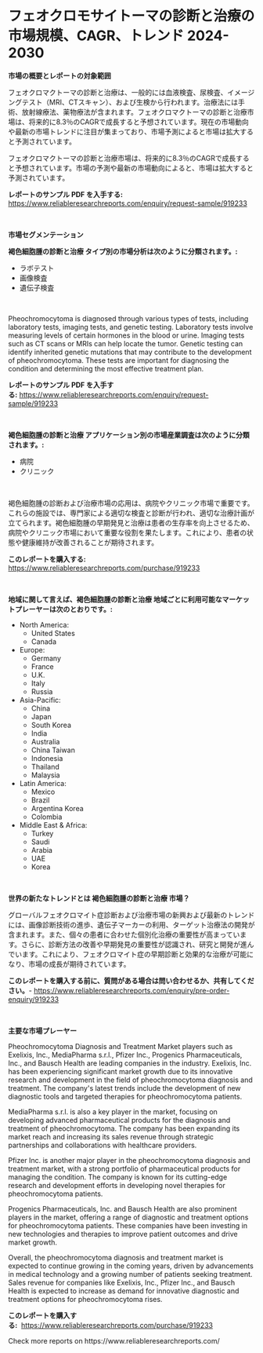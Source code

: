 <p><h1>フェオクロモサイトーマの診断と治療の市場規模、CAGR、トレンド 2024-2030</h1></p><p><strong>市場の概要とレポートの対象範囲</strong></p>
<p><p>フェオクロマクトーマの診断と治療は、一般的には血液検査、尿検査、イメージングテスト（MRI、CTスキャン）、および生検から行われます。治療法には手術、放射線療法、薬物療法が含まれます。フェオクロマクトーマの診断と治療市場は、将来的に8.3％のCAGRで成長すると予想されています。現在の市場動向や最新の市場トレンドに注目が集まっており、市場予測によると市場は拡大すると予測されています。</p><p>フェオクロマクトーマの診断と治療市場は、将来的に8.3％のCAGRで成長すると予想されています。市場の予測や最新の市場動向によると、市場は拡大すると予測されています。</p></p>
<p><strong>レポートのサンプル PDF を入手する:</strong> <a href="https://www.reliableresearchreports.com/enquiry/request-sample/919233">https://www.reliableresearchreports.com/enquiry/request-sample/919233</a></p>
<p>&nbsp;</p>
<p><strong>市場セグメンテーション</strong></p>
<p><strong>褐色細胞腫の診断と治療 タイプ別の市場分析は次のように分類されます。:</strong></p>
<p><ul><li>ラボテスト</li><li>画像検査</li><li>遺伝子検査</li></ul></p>
<p>&nbsp;</p>
<p><p>Pheochromocytoma is diagnosed through various types of tests, including laboratory tests, imaging tests, and genetic testing. Laboratory tests involve measuring levels of certain hormones in the blood or urine. Imaging tests such as CT scans or MRIs can help locate the tumor. Genetic testing can identify inherited genetic mutations that may contribute to the development of pheochromocytoma. These tests are important for diagnosing the condition and determining the most effective treatment plan.</p></p>
<p><strong>レポートのサンプル PDF を入手する:</strong>&nbsp;<a href="https://www.reliableresearchreports.com/enquiry/request-sample/919233">https://www.reliableresearchreports.com/enquiry/request-sample/919233</a></p>
<p>&nbsp;</p>
<p><strong> 褐色細胞腫の診断と治療 アプリケーション別の市場産業調査は次のように分類されます。:</strong></p>
<p><ul><li>病院</li><li>クリニック</li></ul></p>
<p>&nbsp;</p>
<p><p>褐色細胞腫の診断および治療市場の応用は、病院やクリニック市場で重要です。これらの施設では、専門家による適切な検査と診断が行われ、適切な治療計画が立てられます。褐色細胞腫の早期発見と治療は患者の生存率を向上させるため、病院やクリニック市場において重要な役割を果たします。これにより、患者の状態や健康維持が改善されることが期待されます。</p></p>
<p><strong>このレポートを購入する:</strong>&nbsp; <a href="https://www.reliableresearchreports.com/purchase/919233">https://www.reliableresearchreports.com/purchase/919233</a></p>
<p>&nbsp;</p>
<p><strong>地域に関して言えば、褐色細胞腫の診断と治療 地域ごとに利用可能なマーケットプレーヤーは次のとおりです。:</strong></p>
<p><ul>
    <li>
        North America:
        <ul>
            <li>United States</li>
            <li>Canada</li>
        </ul>
    </li>
    <li>
        Europe:
        <ul>
            <li>Germany</li>
            <li>France</li>
            <li>U.K.</li>
            <li>Italy</li>
            <li>Russia</li>
        </ul>
    </li>
    <li>
        Asia-Pacific:
        <ul>
            <li>China</li>
            <li>Japan</li>
            <li>South Korea</li>
            <li>India</li>
            <li>Australia</li>
            <li>China Taiwan</li>
            <li>Indonesia</li>
            <li>Thailand</li>
            <li>Malaysia</li>
        </ul>
    </li>
    <li>
        Latin America:
        <ul>
            <li>Mexico</li>
            <li>Brazil</li>
            <li>Argentina Korea</li>
            <li>Colombia</li>
        </ul>
    </li>
    <li>
        Middle East & Africa:
        <ul>
            <li>Turkey</li>
            <li>Saudi</li>
            <li>Arabia</li>
            <li>UAE</li>
            <li>Korea</li>
        </ul>
    </li>
    </ul></p>
<p>&nbsp;</p>
<p><strong>世界の新たなトレンドとは 褐色細胞腫の診断と治療 市場？</strong></p>
<p><p>グローバルフェオクロマイト症診断および治療市場の新興および最新のトレンドには、画像診断技術の進歩、遺伝子マーカーの利用、ターゲット治療法の開発が含まれます。また、個々の患者に合わせた個別化治療の重要性が高まっています。さらに、診断方法の改善や早期発見の重要性が認識され、研究と開発が進んでいます。これにより、フェオクロマイト症の早期診断と効果的な治療が可能になり、市場の成長が期待されています。</p></p>
<p><strong>このレポートを購入する前に、質問がある場合は問い合わせるか、共有してください。</strong>- <a href="https://www.reliableresearchreports.com/enquiry/pre-order-enquiry/919233">https://www.reliableresearchreports.com/enquiry/pre-order-enquiry/919233</a></p>
<p>&nbsp;</p>
<p><strong>主要な市場プレーヤー</strong></p>
<p><p>Pheochromocytoma Diagnosis and Treatment Market players such as Exelixis, Inc., MediaPharma s.r.l., Pfizer Inc., Progenics Pharmaceuticals, Inc., and Bausch Health are leading companies in the industry. Exelixis, Inc. has been experiencing significant market growth due to its innovative research and development in the field of pheochromocytoma diagnosis and treatment. The company's latest trends include the development of new diagnostic tools and targeted therapies for pheochromocytoma patients.</p><p>MediaPharma s.r.l. is also a key player in the market, focusing on developing advanced pharmaceutical products for the diagnosis and treatment of pheochromocytoma. The company has been expanding its market reach and increasing its sales revenue through strategic partnerships and collaborations with healthcare providers.</p><p>Pfizer Inc. is another major player in the pheochromocytoma diagnosis and treatment market, with a strong portfolio of pharmaceutical products for managing the condition. The company is known for its cutting-edge research and development efforts in developing novel therapies for pheochromocytoma patients.</p><p>Progenics Pharmaceuticals, Inc. and Bausch Health are also prominent players in the market, offering a range of diagnostic and treatment options for pheochromocytoma patients. These companies have been investing in new technologies and therapies to improve patient outcomes and drive market growth.</p><p>Overall, the pheochromocytoma diagnosis and treatment market is expected to continue growing in the coming years, driven by advancements in medical technology and a growing number of patients seeking treatment. Sales revenue for companies like Exelixis, Inc., Pfizer Inc., and Bausch Health is expected to increase as demand for innovative diagnostic and treatment options for pheochromocytoma rises.</p></p>
<p><strong>このレポートを購入する:</strong>&nbsp;&nbsp;<a href="https://www.reliableresearchreports.com/purchase/919233">https://www.reliableresearchreports.com/purchase/919233</a></p>
<p>Check more reports on https://www.reliableresearchreports.com/</p>